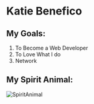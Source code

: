  

# Katie Benefico
## My Goals:
  1. To Become a Web Developer
  2. To Love What I do
  3. Network
## My Spirit Animal:
![SpiritAnimal](http://ngm.nationalgeographic.com/2013/04/manatees/img/01-florida-manatee-670.jpg)
